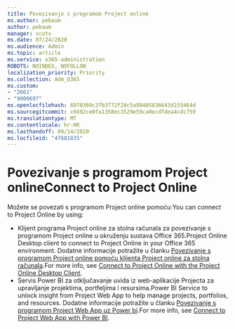 ```yaml
---
title: Povezivanje s programom Project online
ms.author: pebaum
author: pebaum
manager: scotv
ms.date: 07/24/2020
ms.audience: Admin
ms.topic: article
ms.service: o365-administration
ROBOTS: NOINDEX, NOFOLLOW
localization_priority: Priority
ms.collection: Adm_O365
ms.custom:
- "2661"
- "9000697"
ms.openlocfilehash: 6970369c37b3772f28c5a98405836643d233464d
ms.sourcegitcommit: c6692ce0fa1358ec3529e59ca0ecdfdea4cdc759
ms.translationtype: MT
ms.contentlocale: hr-HR
ms.lasthandoff: 09/14/2020
ms.locfileid: "47681035"
---
```

# <a name="connect-to-project-online"></a><span data-ttu-id="35553-102">Povezivanje s programom Project online</span><span class="sxs-lookup"><span data-stu-id="35553-102">Connect to Project Online</span></span>

<span data-ttu-id="35553-103">Možete se povezati s programom Project online pomoću:</span><span class="sxs-lookup"><span data-stu-id="35553-103">You can connect to Project Online by using:</span></span>

- <span data-ttu-id="35553-104">Klijent programa Project online za stolna računala za povezivanje s programom Project online u okruženju sustava Office 365.</span><span class="sxs-lookup"><span data-stu-id="35553-104">Project Online Desktop client to connect to Project Online in your Office 365 environment.</span></span> <span data-ttu-id="35553-105">Dodatne informacije potražite u članku [Povezivanje s programom Project online pomoću klijenta Project online za stolna računala](https://docs.microsoft.com/projectonline/connect-to-project-online-with-the-project-online-desktop-client).</span><span class="sxs-lookup"><span data-stu-id="35553-105">For more info, see [Connect to Project Online with the Project Online Desktop Client](https://docs.microsoft.com/projectonline/connect-to-project-online-with-the-project-online-desktop-client).</span></span>  
- <span data-ttu-id="35553-106">Servis Power BI za otključavanje uvida iz web-aplikacije Projecta za upravljanje projektima, portfeljima i resursima.</span><span class="sxs-lookup"><span data-stu-id="35553-106">Power BI Service to unlock insight from Project Web App to help manage projects, portfolios, and resources.</span></span> <span data-ttu-id="35553-107">Dodatne informacije potražite u članku [Povezivanje s programom Project Web App uz Power bi](https://docs.microsoft.com/power-bi/service-connect-to-project-online).</span><span class="sxs-lookup"><span data-stu-id="35553-107">For more info, see [Connect to Project Web App with Power BI](https://docs.microsoft.com/power-bi/service-connect-to-project-online).</span></span>  